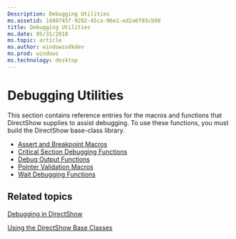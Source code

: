 ```yaml
---
Description: Debugging Utilities
ms.assetid: 1d40745f-9282-45ca-96e1-ed2a6f03cb98
title: Debugging Utilities
ms.date: 05/31/2018
ms.topic: article
ms.author: windowssdkdev
ms.prod: windows
ms.technology: desktop
---
```


# Debugging Utilities

This section contains reference entries for the macros and functions that DirectShow supplies to assist debugging. To use these functions, you must build the DirectShow base-class library.

-   [Assert and Breakpoint Macros](assert-and-breakpoint-macros.md)
-   [Critical Section Debugging Functions](critical-section-debugging-functions.md)
-   [Debug Output Functions](debug-output-functions.md)
-   [Pointer Validation Macros](pointer-validation-macros.md)
-   [Wait Debugging Functions](wait-debugging-functions.md)

## Related topics

<dl> <dt>

[Debugging in DirectShow](debugging-in-directshow.md)
</dt> <dt>

[Using the DirectShow Base Classes](using-the-directshow-base-classes.md)
</dt> </dl>

 

 



